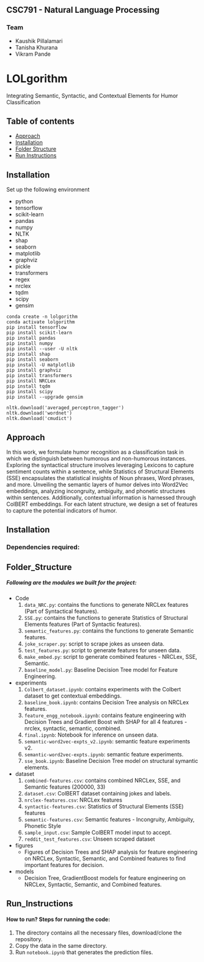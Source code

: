 ## CSC791 - Natural Language Processing

### Team 
- Kaushik Pillalamari 
- Tanisha Khurana 
- Vikram Pande
  
# LOLgorithm
Integrating Semantic, Syntactic, and Contextual Elements for Humor Classification

## Table of contents
* [Approach](#Approach)
* [Installation](#Installation)
* [Folder Structure](#Folder_Structure)
* [Run Instructions](#Run_Instructions)

## Installation

Set up the following environment
* python 
* tensorflow 
* scikit-learn
* pandas
* numpy
* NLTK
* shap 
* seaborn 
* matplotlib
* graphviz
* pickle
* transformers
* regex
* nrclex
* tqdm
* scipy
* gensim
  
```
conda create -n lolgorithm
conda activate lolgorithm
pip install tensorflow
pip install scikit-learn
pip install pandas
pip install numpy
pip install --user -U nltk
pip install shap
pip install seaborn
pip install -U matplotlib
pip install graphviz
pip install transformers
pip install NRCLex
pip install tqdm
pip install scipy
pip install --upgrade gensim

nltk.download('averaged_perceptron_tagger')
nltk.download('wordnet')
nltk.download('cmudict')
```

## Approach
In this work, we formulate humor recognition as a classification task in which we distinguish between humorous and non-humorous instances.
Exploring the syntactical structure involves leveraging Lexicons to capture sentiment counts within a sentence, while Statistics of Structural Elements (SSE) encapsulates the statistical insights of Noun phrases, Word phrases, and more. Unveiling the semantic layers of humor delves into Word2Vec embeddings, analyzing incongruity, ambiguity, and phonetic structures within sentences. Additionally, contextual information is harnessed through ColBERT embeddings. For each latent structure, we design a set of
features to capture the potential indicators of humor. 

## Installation
### Dependencies required: 

## Folder_Structure
##### Following are the modules we built for the project:
- Code
  1.  ```data_NRC.py```: contains the functions to generate NRCLex features (Part of Syntactical features).
  2.  ```SSE.py```: contains the functions to generate Statistics of Structural Elements features (Part of Syntactic features).
  3.  ```semantic_features.py```: contains the functions to generate Semantic features.
  4.  ```joke_scraper.py```: script to scrape jokes as unseen data.
  5.  ```test_features.py```: script to generate features for unseen data.
  6.  ```make_embed.py```: script to generate combined features - NRCLex, SSE, Semantic.
  7.  ```baseline_model.py```: Baseline Decision Tree model for Feature Engineering.
- experiments
  1.  ```Colbert_dataset.ipynb```: contains experiments with the Colbert dataset to get contextual embeddings.
  2.  ```baseline_book.ipynb```: contains Decision Tree analysis on NRCLex features.
  3.  ```feature_engg_notebook.ipynb```: contains feature engineering with Decision Trees and Gradient Boost with SHAP for all 4 features - nrclex, syntactic, semantic, combined.
  4.  ```final.ipynb```: Notebook for inference on unseen data.
  5.  ```semantic-word2vec-expts_v2.ipynb```: semantic feature experiments v2.
  6.  ```semantic-word2vec-expts.ipynb```: semantic feature experiments.
  7.  ```sse_book.ipynb```: Baseline Decision Tree model on structural symantic elements.
- dataset
  1. ```combined-features.csv```: contains combined NRCLex, SSE, and Semantic features (200000, 33)
  2. ```dataset.csv```: ColBERT dataset containing jokes and labels.
  3. ```nrclex-features.csv```: NRCLex features
  4. ```syntactic-features.csv```: Statistics of Structural Elements (SSE) features
  5. ```semantic-features.csv```: Semantic features - Incongruity, Ambiguity, Phonetic Style
  6. ```sample_input.csv```: Sample ColBERT model input to accept.
  7. ```reddit_test_features.csv```: Unseen scraped dataset
- figures
  - Figures of Decision Trees and SHAP analysis for feature engineering on NRCLex, Syntactic, Semantic, and Combined features to find important features for decision.
- models
  - Decision Tree, GradientBoost models for feature engineering on NRCLex, Syntactic, Semantic, and Combined features.

## Run_Instructions
#### How to run? Steps for running the code:
1. The directory contains all the necessary files, download/clone the repository.
2. Copy the data in the same  directory.
3. Run ```notebook.ipynb``` that generates the prediction files.
